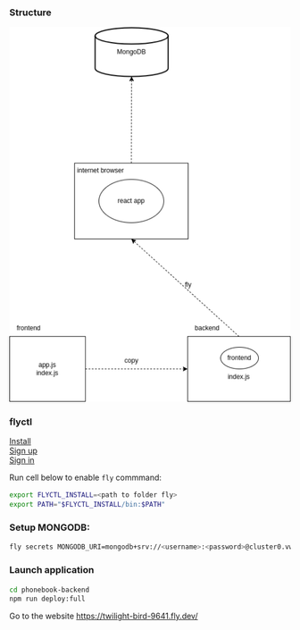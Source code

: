 ### Structure
![Structure](../img/structure.png)

### flyctl
[Install](https://fly.io/docs/hands-on/install-flyctl/)  
[Sign up](https://fly.io/docs/hands-on/sign-up/)  
[Sign in](https://fly.io/docs/hands-on/sign-in/)  

Run cell below to enable `fly` commmand:
```bash
export FLYCTL_INSTALL=<path to folder fly>
export PATH="$FLYCTL_INSTALL/bin:$PATH"
```
### Setup MONGODB:
```bash
fly secrets MONGODB_URI=mongodb+srv://<username>:<password>@cluster0.vwz1m.mongodb.net/phonebookApp?retryWrites=true&w=majority
```

### Launch application
```bash
cd phonebook-backend
npm run deploy:full
```
Go to the website https://twilight-bird-9641.fly.dev/
